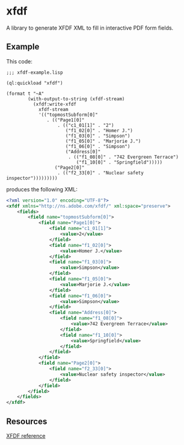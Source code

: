 xfdf
====

A library to generate XFDF XML to fill in interactive PDF form fields.


## Example
This code:

``` common-lisp
;;; xfdf-example.lisp

(ql:quickload "xfdf")

(format t "~A"
        (with-output-to-string (xfdf-stream)
          (xfdf:write-xfdf
            xfdf-stream
            '(("topmostSubform[0]"
               . (("Page1[0]"
                   . (("c1_01[1]" . "2")
                      ("f1_02[0]" . "Homer J.")
                      ("f1_03[0]" . "Simpson")
                      ("f1_05[0]" . "Marjorie J.")
                      ("f1_06[0]" . "Simpson")
                      ("Address[0]"
                       . (("f1_08[0]" . "742 Evergreen Terrace")
                          ("f1_10[0]" . "Springfield")))))
                  ("Page2[0]"
                   . (("f2_33[0]" . "Nuclear safety inspector")))))))))
```

produces the following XML:

``` xml
<?xml version="1.0" encoding="UTF-8"?>
<xfdf xmlns="http://ns.adobe.com/xfdf/" xml:space="preserve">
	<fields>
		<field name="topmostSubform[0]">
			<field name="Page1[0]">
				<field name="c1_01[1]">
					<value>2</value>
				</field>
				<field name="f1_02[0]">
					<value>Homer J.</value>
				</field>
				<field name="f1_03[0]">
					<value>Simpson</value>
				</field>
				<field name="f1_05[0]">
					<value>Marjorie J.</value>
				</field>
				<field name="f1_06[0]">
					<value>Simpson</value>
				</field>
				<field name="Address[0]">
					<field name="f1_08[0]">
						<value>742 Evergreen Terrace</value>
					</field>
					<field name="f1_10[0]">
						<value>Springfield</value>
					</field>
				</field>
			</field>
			<field name="Page2[0]">
				<field name="f2_33[0]">
					<value>Nuclear safety inspector</value>
				</field>
			</field>
		</field>
	</fields>
</xfdf>
```


## Resources

[XFDF reference](https://web.archive.org/web/20180730100811/https://www.immagic.com/eLibrary/ARCHIVES/TECH/ADOBE/A070914X.pdf)
